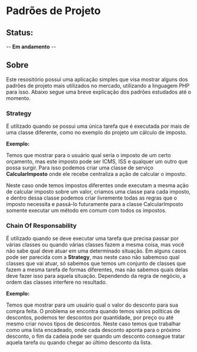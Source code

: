 # Padrões de Projeto

## Status:

-- **Em andamento** --

## Sobre

Este resositório possui uma aplicação simples que visa mostrar alguns dos padrões de projeto mais utilizados no mercado, utilizando a linguagem PHP para isso. Abaixo segue uma breve explicação dos padrões estudados até o momento.

### Strategy

É utilizado quando se possui uma única tarefa que é executada por mais de uma classe diferente, como no exemplo do projeto um cálculo de imposto.

**Exemplo:** 

Temos que mostrar para o usuário qual seria o imposto de um certo orçamento, mas este imposto pode ser ICMS, ISS e qualquer um outro que possa surgir. Para isso podemos criar uma classe de serviço **CalcularImposto** onde ele recebe centraliza a ação de calcular o imposto.

Neste caso onde temos impostos diferentes onde executam a mesma ação de calcular imposto sobre um valor, criamos uma classe para cada imposto, e dentro dessa classe podemos criar livremente todas as regras que o imposto necessita e passá-lo futuramente para a classe CalcularImposto somente executar um método em comum com todos os impostos.

### Chain Of Responsability

É utilizado quando se deve executar uma tarefa que precisa passar por várias classes ou quando várias classes fazem a mesma coisa, mas você não sabe qual deve atuar em uma determinado situação. Em alguns casos pode ser parecida com a **Strategy**, mas neste caso não sabemoso qual classes que vai atuar, só sabemos que temos um conjunto de classes que fazem a mesma tarefa de formas diferentes, mas não sabemos quais delas deve fazer isso para aquela situação. Dependendo da regra de negócio, a ordem das classes interfere no resultado.

**Exemplo:** 

Temos que mostrar para um usuário qual o valor do desconto para sua compra feita. O problema se encontra quando temos vários políticas de descontos, podemos ter descontos por quantidade, por preço ou até mesmo criar novos tipos de descontos. Neste caso temos que trabalhar como uma lista encadeado, onde cada desconto aponta para o próximo desconto, o fim da cadeia pode ser quando um desconto consegue tratar aquela tarefa ou quando chegar ao último desconto da lista.
